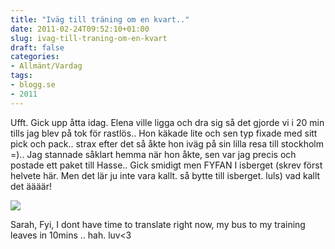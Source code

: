 ```yaml
---
title: "Iväg till träning om en kvart.."
date: 2011-02-24T09:52:10+01:00
slug: ivag-till-traning-om-en-kvart
draft: false
categories:
- Allmänt/Vardag
tags:
- blogg.se
- 2011
---
```

Ufft. Gick upp åtta idag. Elena ville ligga och dra sig så det gjorde vi i 20 min tills jag blev på tok för rastlös.. Hon käkade lite och sen typ fixade med sitt pick och pack.. strax efter det så åkte hon iväg på sin lilla resa till stockholm =).. Jag stannade såklart hemma när hon åkte, sen var jag precis och postade ett paket till Hasse.. Gick smidigt men FYFAN I isberget (skrev först helvete här. Men det lär ju inte vara kallt. så bytte till isberget. luls) vad kallt det äääär!  
  
![](/assets/images/blogg.se/dsc_0152_134314968.jpg)  
  
  
Sarah, Fyi, I dont have time to translate right now, my bus to my training leaves in 10mins .. hah. luv<3